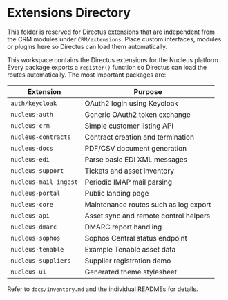 # Extensions Directory

This folder is reserved for Directus extensions that are independent from the CRM modules under `CRM/extensions`.
Place custom interfaces, modules or plugins here so Directus can load them automatically.

This workspace contains the Directus extensions for the Nucleus platform.
Every package exports a `register()` function so Directus can load the routes
automatically. The most important packages are:

| Extension | Purpose |
|-----------|---------|
| `auth/keycloak` | OAuth2 login using Keycloak |
| `nucleus-auth` | Generic OAuth2 token exchange |
| `nucleus-crm` | Simple customer listing API |
| `nucleus-contracts` | Contract creation and termination |
| `nucleus-docs` | PDF/CSV document generation |
| `nucleus-edi` | Parse basic EDI XML messages |
| `nucleus-support` | Tickets and asset inventory |
| `nucleus-mail-ingest` | Periodic IMAP mail parsing |
| `nucleus-portal` | Public landing page |
| `nucleus-core` | Maintenance routes such as log export |
| `nucleus-api` | Asset sync and remote control helpers |
| `nucleus-dmarc` | DMARC report handling |
| `nucleus-sophos` | Sophos Central status endpoint |
| `nucleus-tenable` | Example Tenable asset data |
| `nucleus-suppliers` | Supplier registration demo |
| `nucleus-ui` | Generated theme stylesheet |

Refer to `docs/inventory.md` and the individual READMEs for details.
